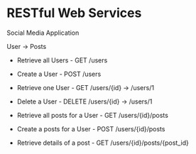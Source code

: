# RESTful Web Services

Social Media Application

User -> Posts

- Retrieve all Users      - GET /users
- Create a User           - POST /users
- Retrieve one User       - GET /users/{id} -> /users/1
- Delete a User           - DELETE /users/{id} -> /users/1

- Retrieve all posts for a User   - GET /users/{id}/posts
- Create a posts for a User       - POST /users/{id}/posts
- Retrieve details of a post      - GET /users/{id}/posts/{post_id}